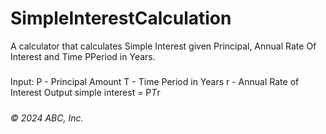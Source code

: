 # SimpleInterestCalculation

A calculator that calculates Simple Interest given Principal, Annual Rate Of Interest and Time PPeriod in Years.

#####
Input:
   P - Principal Amount
   T - Time Period in Years
   r - Annual Rate of Interest
Output
   simple interest = P*T*r

#####

_© 2024 ABC, Inc._
